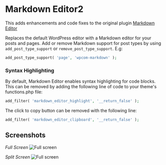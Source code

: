 # Markdown Editor2

This adds enhancements and code fixes to the original plugin [Markdown Editor](https://wordpress.org/plugins/markdown-editor/)

Replaces the default WordPress editor with a Markdown editor for your posts and pages. Add or remove Markdown support for post types by using `add_post_type_support` or `remove_post_type_support`. E.g:

```php
add_post_type_support( 'page', 'wpcom-markdown' );
```

### Syntax Highlighting

By default, Markdown Editor enables syntax highlighting for code blocks. This can be removed by adding the following line of code to your theme's functions.php file:

```php
add_filter( 'markdown_editor_highlight', '__return_false' );
```

The click to copy button can be removed with the following line:

```php
add_filter( 'markdown_editor_clipboard', '__return_false' );
```

## Screenshots

*Full Screen*
![Full screen](https://s3-us-west-1.amazonaws.com/seo-themes/wpmarkdown-fullscreen.png)

*Split Screen*
![Full screen](https://s3-us-west-1.amazonaws.com/seo-themes/wpmarkdown-splitscreen.png)